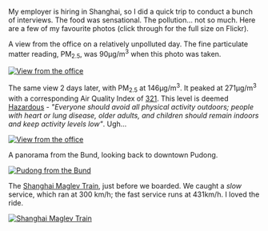 <!--
.. title: A quick trip to Shanghai
.. slug: a-quick-trip-to-shanghai
.. date: 2015-02-09 08:40:44 UTC+11:00
.. tags: Photography, Travel
.. link:
.. spellcheck_exceptions: μg,Bund,Pudong,Maglev,Flickr,edwin,flickr,href,https,img,jpg,ri,src,srcset,steele,vw,www
.. description:
.. type: text
-->

My employer is hiring in Shanghai, so I did a quick trip to conduct a bunch of interviews. The food was sensational. The pollution... not so much. Here are a few of my favourite photos (click through for the full size on Flickr).

A view from the office on a relatively unpolluted day. The fine particulate matter reading, PM<sub>2.5</sub>, was 90μg/m<sup>3</sup> when this photo was taken.

<!-- image: {"flickr_id":15838260803,"cloudinary_id":"IMG_1358_fuewfa","title":"View from the office"} -->
<a href="https://www.flickr.com/photos/edwin_steele/15838260803" title="View from the office">
 <img class="ri"
   src="/assets/pictures/15838260804/medium_500.jpg"
   sizes="(max-width: 50em) 100vw,
          (min-width: 50em) 66vw"
   srcset="/assets/pictures/15838260804/small_240.jpg 240w,
         /assets/pictures/15838260804/medium_500.jpg 500w,
         /assets/pictures/15838260804/large_1024.jpg 1024w"
         /assets/pictures/15838260804/large_2048-2048.jpg 2048w"
  alt="View from the office">
</a>

The same view 2 days later, with PM<sub>2.5</sub> at 146μg/m<sup>3</sup>. It peaked at 271μg/m<sup>3</sup> with a corresponding Air Quality Index of [321](https://twitter.com/CGShanghaiAir/status/562977673056886784). This level is deemed [Hazardous](http://shanghai.usembassy-china.org.cn/airmonitor.html) - _"Everyone should avoid all physical activity outdoors; people with heart or lung disease, older adults, and children should remain indoors and keep activity levels low"_. Ugh...

<!-- image: {"flickr_id":16274542269,"cloudinary_id":"IMG_1363_zeyums","title":"View from the office, with bonus pollution"} -->
<a href="https://www.flickr.com/photos/edwin_steele/16274542269" title="View from the office">
 <img class="ri"
   src="/assets/pictures/16274542269/medium_500.jpg"
   sizes="(max-width: 50em) 100vw,
          (min-width: 50em) 66vw"
   srcset="/assets/pictures/16274542269/small_240.jpg 240w,
         /assets/pictures/16274542269/medium_500.jpg 500w,
         /assets/pictures/16274542269/large_1024.jpg 1024w"
         /assets/pictures/16274542269/large_2048-2048.jpg 2048w"
  alt="View from the office">
</a>

A panorama from the Bund, looking back to downtown Pudong.

<!-- image: {"flickr_id":16273077108,"cloudinary_id":"IMG_1405_ye9hsg","title":"Pudong from the Bund"} -->
<a href="https://www.flickr.com/photos/edwin_steele/16273077108" title="Pudong from the Bund">
 <img class="ri"
   src="/assets/pictures/16273077108/medium_500.jpg"
   sizes="(max-width: 50em) 100vw,
          (min-width: 50em) 66vw"
   srcset="/assets/pictures/16273077108/small_240.jpg 240w,
         /assets/pictures/16273077108/medium_500.jpg 500w,
         /assets/pictures/16273077108/large_1024.jpg 1024w"
         /assets/pictures/16273077108/large_2048-2048.jpg 2048w"
  alt="Pudong from the Bund">
</a>

The [Shanghai Maglev Train](https://en.wikipedia.org/wiki/Shanghai_Maglev_Train), just before we boarded. We caught a _slow_ service, which ran at 300 km/h; the fast service runs at 431km/h. I loved the ride.

<!-- image: {"flickr_id":16274535609,"cloudinary_id":"IMG_1425_dvpmhq","title":"Shanghai Maglev Train"} -->
<a href="https://www.flickr.com/photos/edwin_steele/16274535609" title="Shanghai Maglev Train">
 <img class="ri"
   src="/assets/pictures/16274535609/medium_500.jpg"
   sizes="(max-width: 50em) 100vw,
          (min-width: 50em) 66vw"
   srcset="/assets/pictures/16274535609/small_240.jpg 240w,
         /assets/pictures/16274535609/medium_500.jpg 500w,
         /assets/pictures/16274535609/large_1024.jpg 1024w"
         /assets/pictures/16274535609/large_2048-2048.jpg 2048w"
  alt="Shanghai Maglev Train">
</a>
